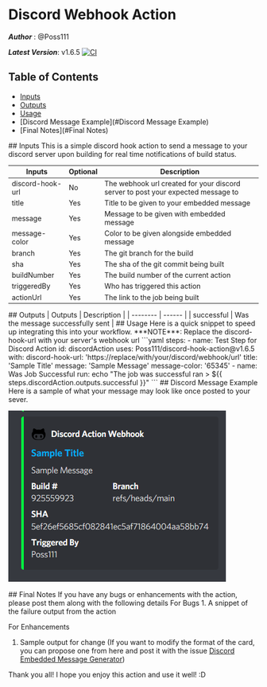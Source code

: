 # Discord Webhook Action

***Author***        : @Poss111

***Latest Version***: v1.6.5 [![CI](https://github.com/Poss111/discord-hook-action/actions/workflows/main.yml/badge.svg?branch=v1.6.5)](https://github.com/Poss111/discord-hook-action/actions/workflows/main.yml)

## Table of Contents
- [Inputs](#Inputs)  
- [Outputs](#Outputs)   
- [Usage](#Usage)   
- [Discord Message Example](#Discord Message Example)   
- [Final Notes](#Final Notes)   

<a name="Inputs"/>
## Inputs
This is a simple discord hook action to send a message to your discord server upon building for real time notifications of build status.

| Inputs | Optional | Description |
| -------- | ----------- | ------ |
| discord-hook-url | No | The webhook url created for your discord server to post your expected message to |
| title | Yes | Title to be given to your embedded message |
| message | Yes | Message to be given with embedded message |
| message-color | Yes | Color to be given alongside embedded message |
| branch | Yes | The git branch for the build |
| sha | Yes | The sha of the git commit being built |
| buildNumber | Yes | The build number of the current action | 
| triggeredBy | Yes | Who has triggered this action |
| actionUrl | Yes | The link to the job being built |

<a name="Outputs"/>
## Outputs
| Outputs | Description |
| -------- | ------ |
| successful | Was the message successfully sent |

<a name="Usage"/>
## Usage
Here is a quick snippet to speed up integrating this into your workflow. ***NOTE***: Replace the discord-hook-url with your server's webhook url
```yaml
    steps:
      - name: Test Step for Discord Action
        id: discordAction
        uses: Poss111/discord-hook-action@v1.6.5
        with:
          discord-hook-url: 'https://replace/with/your/discord/webhook/url'
          title: 'Sample Title'
          message: 'Sample Message'
          message-color: '65345'
      - name: Was Job Successful
        run: echo "The job was successful ran > ${{ steps.discordAction.outputs.successful }}"
```

<a name="Discord Message Example"/>
## Discord Message Example
Here is a sample of what your message may look like once posted to your sever.

![Sample Discord Embedded Message](SampleDiscordEmbeddedMessage.png)


<a name="Final Notes"/>
## Final Notes
If you have any bugs or enhancements with the action, please post them along with the following details
For Bugs
1. A snippet of the failure output from the action

For Enhancements
1. Sample output for change (If you want to modify the format of the card, you can propose one from here and post it with the issue [Discord Embedded Message Generator](https://cog-creators.github.io/discord-embed-sandbox))


Thank you all! I hope you enjoy this action and use it well! :D
